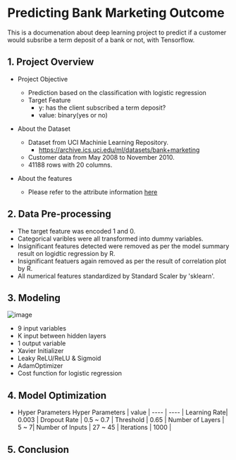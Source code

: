 # Predicting Bank Marketing Outcome
This is a documenation about deep learning project to predict if a customer would subsribe a term deposit of a bank or not, with Tensorflow.

## 1. Project Overview
* Project Objective
   * Prediction based on the classification with logistic regression
   * Target Feature
      * y: has the client subscribed a term deposit? 
      * value: binary(yes or no)

* About the Dataset
    * Dataset from UCI Machinie Learning Repository.
        * https://archive.ics.uci.edu/ml/datasets/bank+marketing
    * Customer data from May 2008 to November 2010.
    * 41188 rows with 20 columns.

* About the features
    * Please refer to the attribute information [here](https://archive.ics.uci.edu/ml/datasets/bank+marketing)
    
## 2. Data Pre-processing

 * The target feature was encoded 1 and 0.
 * Categorical varibles were all transformed into dummy variables.
 * Insignificant features detected were removed as per the model summary result on logidtic regression by R. 
 * Insignificant featuers again removed as per the result of correlation plot by R. 
 * All numerical features standardized by Standard Scaler by 'sklearn'.
    
## 3. Modeling

![image](https://user-images.githubusercontent.com/46237445/50608069-b1e45200-0f0e-11e9-8294-d8716e43876f.png)

  * 9 input variables
  * K input between hidden layers
  * 1 output variable
  * Xavier Initializer
  * Leaky ReLU/ReLU & Sigmoid
  * AdamOptimizer
  * Cost function for logistic regression

## 4. Model Optimization

  * Hyper Parameters
Hyper Parameters | value |
---- | ---- |
Learning Rate| 0.003 |
Dropout Rate | 0.5 ~ 0.7 |
Threshold | 0.65 |
Number of Layers | 5 ~ 7|
Number of Inputs | 27 ~ 45 |
Iterations | 1000 |
    
## 5. Conclusion
